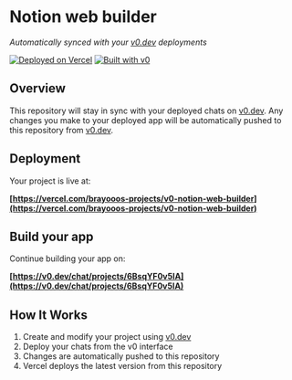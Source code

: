 # Notion web builder

*Automatically synced with your [v0.dev](https://v0.dev) deployments*

[![Deployed on Vercel](https://img.shields.io/badge/Deployed%20on-Vercel-black?style=for-the-badge&logo=vercel)](https://vercel.com/brayooos-projects/v0-notion-web-builder)
[![Built with v0](https://img.shields.io/badge/Built%20with-v0.dev-black?style=for-the-badge)](https://v0.dev/chat/projects/6BsqYF0v5IA)

## Overview

This repository will stay in sync with your deployed chats on [v0.dev](https://v0.dev).
Any changes you make to your deployed app will be automatically pushed to this repository from [v0.dev](https://v0.dev).

## Deployment

Your project is live at:

**[https://vercel.com/brayooos-projects/v0-notion-web-builder](https://vercel.com/brayooos-projects/v0-notion-web-builder)**

## Build your app

Continue building your app on:

**[https://v0.dev/chat/projects/6BsqYF0v5IA](https://v0.dev/chat/projects/6BsqYF0v5IA)**

## How It Works

1. Create and modify your project using [v0.dev](https://v0.dev)
2. Deploy your chats from the v0 interface
3. Changes are automatically pushed to this repository
4. Vercel deploys the latest version from this repository